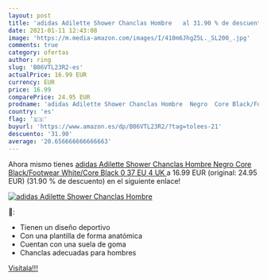 ```yaml
---
layout: post
title: 'adidas Adilette Shower Chanclas Hombre   al 31.90 % de descuento'
date: 2021-01-11 12:43:08
image: 'https://m.media-amazon.com/images/I/410m6JhgZ5L._SL200_.jpg'
comments: true
category: ofertas
author: ring
slug: 'B06VTL23R2-es'
actualPrice: 16.99 EUR
currency: EUR
price: 16.99
comparePrice: 24.95 EUR
prodname: 'adidas Adilette Shower Chanclas Hombre  Negro  Core Black/Footwear White/Core Black 0   37 EU  4 UK '
country: 'es'
flag: '🇪🇸'
buyurl: 'https://www.amazon.es/dp/B06VTL23R2/?tag=tolees-21'
descuento: '31.90'
average: '20.656666666666663'
---
```


Ahora mismo tienes [adidas Adilette Shower Chanclas Hombre  Negro  Core Black/Footwear White/Core Black 0   37 EU  4 UK ](https://www.amazon.es/dp/B06VTL23R2/?tag=tolees-21) a 16.99 EUR (original: 24.95 EUR) (31.90 %  de descuento) en el siguiente enlace!

[![adidas Adilette Shower Chanclas Hombre  ](https://m.media-amazon.com/images/I/410m6JhgZ5L._SL200_.jpg)](https://www.amazon.es/dp/B06VTL23R2/?tag=tolees-21)

🔎:

- Tienen un diseño deportivo
- Con una plantilla de forma anatómica
- Cuentan con una suela de goma
- Chanclas adecuadas para hombres

[Visítala!!!](https://www.amazon.es/dp/B06VTL23R2/?tag=tolees-21)
